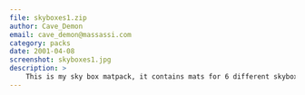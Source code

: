 ```yaml
---
file: skyboxes1.zip
author: Cave_Demon
email: cave_demon@massassi.com
category: packs
date: 2001-04-08
screenshot: skyboxes1.jpg
description: >
    This is my sky box matpack, it contains mats for 6 different skyboxes. <b>Every mat is 16 bit</b>.
---
```


